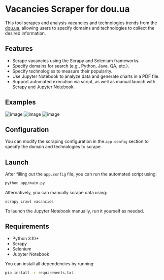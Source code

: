 # Vacancies Scraper for dou.ua

This tool scrapes and analysis vacancies and technologies trends from the [dou.ua](https://jobs.dou.ua/vacancies), allowing users to specify  domains and technologies to collect the desired information.

## Features

- Scrape vacancies using the Scrapy and Selenium frameworks.
- Specify domains for search (e.g., Python, Java, QA, etc.).
- Specify technologies to measure their popularity.
- Use Jupyter Notebook to analyze data and generate charts in a PDF file.
- Support automated execution via script, as well as manual launch with Scrapy and Jupyter Notebook.

## Examples

![image](https://imgur.com/50mzKpm.png)
![image](https://imgur.com/qtG2boe.png)
![image](https://imgur.com/pPHhrxo.png)


## Configuration

You can modify the scraping configuration in the `app.config` section to specify the domain and technologies to scrape.

## Launch

After filling out the `app.config` file, you can run the automated script using:

```bash
python app/main.py
```

Alternatively, you can manually scrape data using:

```bash
scrapy crawl vacancies
```

To launch the Jupyter Notebook manually, run it yourself as needed.

## Requirements

- Python 3.10+
- Scrapy
- Selenium
- Jupyter Notebook

You can install all dependencies by running:

```bash
pip install -r requirements.txt
```
